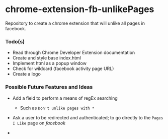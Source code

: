 # chrome-extension-fb-unlikePages


Repository to create a chrome extension that will unlike all pages in facebook. 






### Todo(s)

  * Read through Chrome Developer Extension documentation
  * Create and style base index.html
  * Implement html as a popup window
  * Check for wildcard (facebook activity page URL)
  * Create a logo



### Possible Future Features and Ideas


 * Add a field to perform a means of regEx searching
    * Such as `Don't unlike pages with *`

 * Ask a user to be redirected and authenticated; to go directly to the `Pages I Like` page on *facebook*
 * 